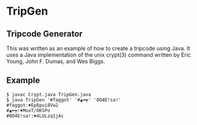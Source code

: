 TripGen
=======

## Tripcode Generator ##

This was written as an example of how to create a tripcode using Java. It uses a Java implementation
of the unix crypt(3) command written by Eric Young, John F. Dumas, and Wes Biggs.

Example
-------
```
$ javac Crypt.java TripGen.java
$ java TripGen '#faggot' '#▲━┯' '0O4E!sa!'
#faggot:♦Ep8pui8Vw2
#▲━┯:♦MooT/0KSPo
#0O4E!sa!:♦4LULzq1jAc
```
